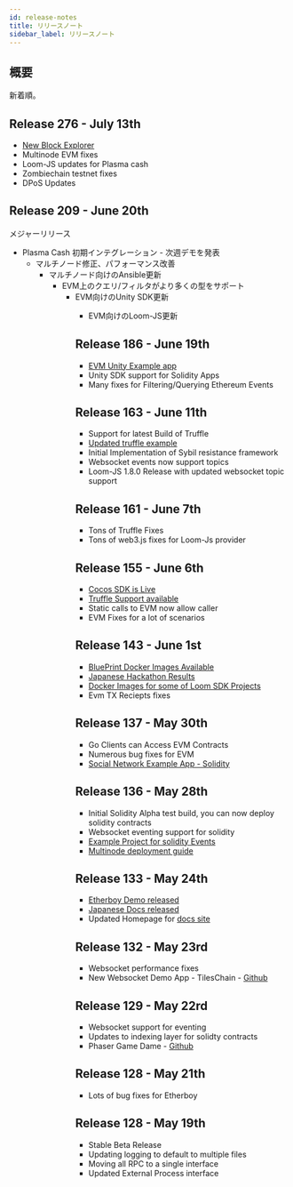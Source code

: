 ```yaml
---
id: release-notes
title: リリースノート
sidebar_label: リリースノート
---
```

## 概要

新着順。

## Release 276 - July 13th

* [New Block Explorer](block-explorer-tutorial.html)
* Multinode EVM fixes 
* Loom-JS updates for Plasma cash
* Zombiechain testnet fixes
* DPoS Updates

## Release 209 - June 20th

メジャーリリース 

* Plasma Cash 初期インテグレーション - 次週デモを発表 
    * マルチノード修正、パフォーマンス改善 
        * マルチノード向けのAnsible更新  
            * EVM上のクエリ/フィルタがより多くの型をサポート 
                * EVM向けのUnity SDK更新 
                    * EVM向けのLoom-JS更新 </ul></p> 
                        ## Release 186 - June 19th
                        
                        * [EVM Unity Example app](https://loomx.io/developers/docs/en/unity-sample-tiles-chain-evm.html)
                        * Unity SDK support for Solidity Apps
                        * Many fixes for Filtering/Querying Ethereum Events
                        ## Release 163 - June 11th
                        
                        * Support for latest Build of Truffle
                        * [Updated truffle example](https://github.com/loomnetwork/loom-truffle-provider)
                        * Initial Implementation of Sybil resistance framework
                        * Websocket events now support topics 
                        * Loom-JS 1.8.0 Release with updated websocket topic support
                        ## Release 161 - June 7th
                        
                        * Tons of Truffle Fixes
                        * Tons of web3.js fixes for Loom-Js provider
                        ## Release 155 - June 6th
                        
                        * [Cocos SDK is Live](cocos-sdk-quickstart.html)
                        * [Truffle Support available](truffle-deploy.html)
                        * Static calls to EVM now allow caller
                        * EVM Fixes for a lot of scenarios 
                        ## Release 143 - June 1st
                        
                        * [BluePrint Docker Images Available](docker-blueprint.html)
                        * [Japanese Hackathon Results](https://medium.com/loom-network/highlights-from-the-first-loom-unity-sdk-hackathon-tokyo-edition-6ed723747c19)
                        * [Docker Images for some of Loom SDK Projects](https://hub.docker.com/r/loomnetwork/)
                        * Evm TX Reciepts fixes 
                        ## Release 137 - May 30th
                        
                        * Go Clients can Access EVM Contracts
                        * Numerous bug fixes for EVM
                        * [Social Network Example App - Solidity](simple-social-network-example.html)
                        ## Release 136 - May 28th
                        
                        * Initial Solidity Alpha test build, you can now deploy solidity contracts
                        * Websocket eventing support for solidity 
                        * [Example Project for solidity Events](phaser-sdk-demo-web3-websocket.html)
                        * [Multinode deployment guide](multi-node-deployment.html)
                        ## Release 133 - May 24th
                        
                        * [Etherboy Demo released](https://loomx.io/developers/docs/en/etherboy-game.html)
                        * [Japanese Docs released](https://loomx.io/developers/ja)
                        * Updated Homepage for [docs site](https://loomx.io/developers/en/) 
                        ## Release 132 - May 23rd
                        
                        * Websocket performance fixes
                        * New Websocket Demo App - TilesChain - [Github](https://github.com/loomnetwork/tiles-chain) 
                        ## Release 129 - May 22rd
                        
                        * Websocket support for eventing
                        * Updates to indexing layer for solidty contracts
                        * Phaser Game Dame - [Github](https://github.com/loomnetwork/phaser-sdk-demo)
                        ## Release 128 - May 21th
                        
                        * Lots of bug fixes for Etherboy
                        ## Release 128 - May 19th
                        
                        * Stable Beta Release
                        * Updating logging to default to multiple files 
                        * Moving all RPC to a single interface
                        * Updated External Process interface